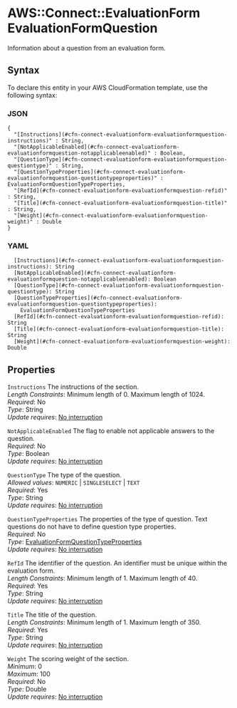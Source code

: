# AWS::Connect::EvaluationForm EvaluationFormQuestion<a name="aws-properties-connect-evaluationform-evaluationformquestion"></a>

Information about a question from an evaluation form\.

## Syntax<a name="aws-properties-connect-evaluationform-evaluationformquestion-syntax"></a>

To declare this entity in your AWS CloudFormation template, use the following syntax:

### JSON<a name="aws-properties-connect-evaluationform-evaluationformquestion-syntax.json"></a>

```
{
  "[Instructions](#cfn-connect-evaluationform-evaluationformquestion-instructions)" : String,
  "[NotApplicableEnabled](#cfn-connect-evaluationform-evaluationformquestion-notapplicableenabled)" : Boolean,
  "[QuestionType](#cfn-connect-evaluationform-evaluationformquestion-questiontype)" : String,
  "[QuestionTypeProperties](#cfn-connect-evaluationform-evaluationformquestion-questiontypeproperties)" : EvaluationFormQuestionTypeProperties,
  "[RefId](#cfn-connect-evaluationform-evaluationformquestion-refid)" : String,
  "[Title](#cfn-connect-evaluationform-evaluationformquestion-title)" : String,
  "[Weight](#cfn-connect-evaluationform-evaluationformquestion-weight)" : Double
}
```

### YAML<a name="aws-properties-connect-evaluationform-evaluationformquestion-syntax.yaml"></a>

```
  [Instructions](#cfn-connect-evaluationform-evaluationformquestion-instructions): String
  [NotApplicableEnabled](#cfn-connect-evaluationform-evaluationformquestion-notapplicableenabled): Boolean
  [QuestionType](#cfn-connect-evaluationform-evaluationformquestion-questiontype): String
  [QuestionTypeProperties](#cfn-connect-evaluationform-evaluationformquestion-questiontypeproperties): 
    EvaluationFormQuestionTypeProperties
  [RefId](#cfn-connect-evaluationform-evaluationformquestion-refid): String
  [Title](#cfn-connect-evaluationform-evaluationformquestion-title): String
  [Weight](#cfn-connect-evaluationform-evaluationformquestion-weight): Double
```

## Properties<a name="aws-properties-connect-evaluationform-evaluationformquestion-properties"></a>

`Instructions`  <a name="cfn-connect-evaluationform-evaluationformquestion-instructions"></a>
The instructions of the section\.  
*Length Constraints*: Minimum length of 0\. Maximum length of 1024\.  
*Required*: No  
*Type*: String  
*Update requires*: [No interruption](https://docs.aws.amazon.com/AWSCloudFormation/latest/UserGuide/using-cfn-updating-stacks-update-behaviors.html#update-no-interrupt)

`NotApplicableEnabled`  <a name="cfn-connect-evaluationform-evaluationformquestion-notapplicableenabled"></a>
The flag to enable not applicable answers to the question\.  
*Required*: No  
*Type*: Boolean  
*Update requires*: [No interruption](https://docs.aws.amazon.com/AWSCloudFormation/latest/UserGuide/using-cfn-updating-stacks-update-behaviors.html#update-no-interrupt)

`QuestionType`  <a name="cfn-connect-evaluationform-evaluationformquestion-questiontype"></a>
The type of the question\.  
*Allowed values*: `NUMERIC` \| `SINGLESELECT` \| `TEXT`  
*Required*: Yes  
*Type*: String  
*Update requires*: [No interruption](https://docs.aws.amazon.com/AWSCloudFormation/latest/UserGuide/using-cfn-updating-stacks-update-behaviors.html#update-no-interrupt)

`QuestionTypeProperties`  <a name="cfn-connect-evaluationform-evaluationformquestion-questiontypeproperties"></a>
The properties of the type of question\. Text questions do not have to define question type properties\.  
*Required*: No  
*Type*: [EvaluationFormQuestionTypeProperties](aws-properties-connect-evaluationform-evaluationformquestiontypeproperties.md)  
*Update requires*: [No interruption](https://docs.aws.amazon.com/AWSCloudFormation/latest/UserGuide/using-cfn-updating-stacks-update-behaviors.html#update-no-interrupt)

`RefId`  <a name="cfn-connect-evaluationform-evaluationformquestion-refid"></a>
The identifier of the question\. An identifier must be unique within the evaluation form\.  
*Length Constraints*: Minimum length of 1\. Maximum length of 40\.  
*Required*: Yes  
*Type*: String  
*Update requires*: [No interruption](https://docs.aws.amazon.com/AWSCloudFormation/latest/UserGuide/using-cfn-updating-stacks-update-behaviors.html#update-no-interrupt)

`Title`  <a name="cfn-connect-evaluationform-evaluationformquestion-title"></a>
The title of the question\.  
*Length Constraints*: Minimum length of 1\. Maximum length of 350\.  
*Required*: Yes  
*Type*: String  
*Update requires*: [No interruption](https://docs.aws.amazon.com/AWSCloudFormation/latest/UserGuide/using-cfn-updating-stacks-update-behaviors.html#update-no-interrupt)

`Weight`  <a name="cfn-connect-evaluationform-evaluationformquestion-weight"></a>
The scoring weight of the section\.  
*Minimum*: 0  
*Maximum*: 100  
*Required*: No  
*Type*: Double  
*Update requires*: [No interruption](https://docs.aws.amazon.com/AWSCloudFormation/latest/UserGuide/using-cfn-updating-stacks-update-behaviors.html#update-no-interrupt)
